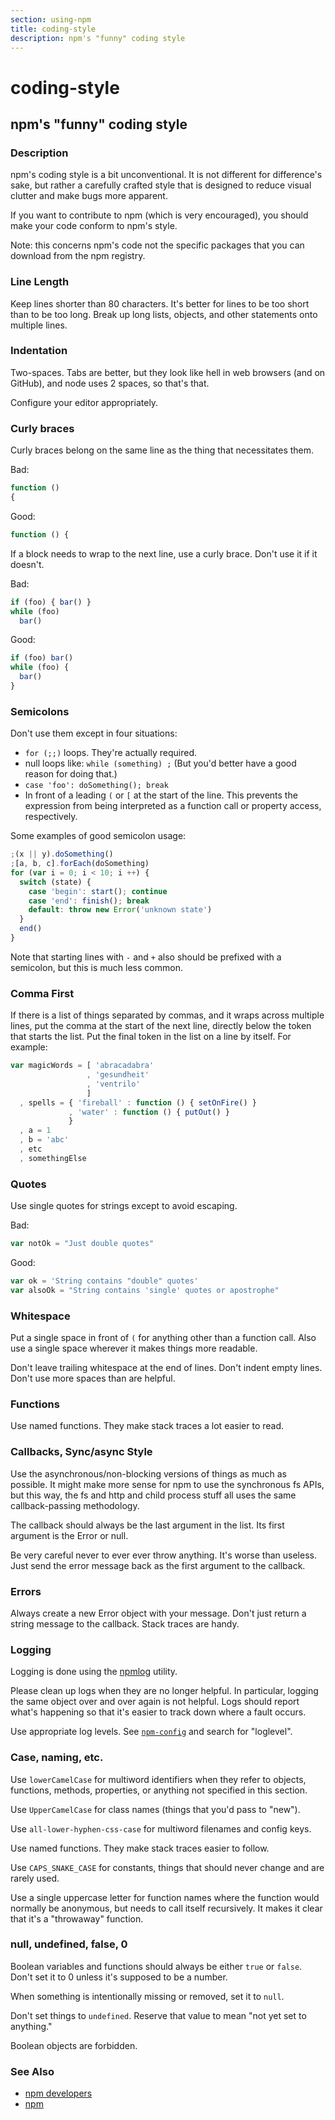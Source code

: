 ```yaml
---
section: using-npm
title: coding-style
description: npm's "funny" coding style
---
```


# coding-style
## npm's "funny" coding style

### Description

npm's coding style is a bit unconventional.  It is not different for
difference's sake, but rather a carefully crafted style that is
designed to reduce visual clutter and make bugs more apparent.

If you want to contribute to npm (which is very encouraged), you should
make your code conform to npm's style.

Note: this concerns npm's code not the specific packages that you can download from the npm registry.

### Line Length

Keep lines shorter than 80 characters.  It's better for lines to be
too short than to be too long.  Break up long lists, objects, and other
statements onto multiple lines.

### Indentation

Two-spaces.  Tabs are better, but they look like hell in web browsers
(and on GitHub), and node uses 2 spaces, so that's that.

Configure your editor appropriately.

### Curly braces

Curly braces belong on the same line as the thing that necessitates them.

Bad:

```javascript
function ()
{
```

Good:
```javascript
function () {
```

If a block needs to wrap to the next line, use a curly brace.  Don't
use it if it doesn't.

Bad:

```javascript
if (foo) { bar() }
while (foo)
  bar()
```
Good:

```javascript
if (foo) bar()
while (foo) {
  bar()
}
```

### Semicolons

Don't use them except in four situations:

* `for (;;)` loops.  They're actually required.
* null loops like: `while (something) ;` (But you'd better have a good
  reason for doing that.)
* `case 'foo': doSomething(); break`
* In front of a leading `(` or `[` at the start of the line.
  This prevents the expression from being interpreted
  as a function call or property access, respectively.

Some examples of good semicolon usage:

```javascript
;(x || y).doSomething()
;[a, b, c].forEach(doSomething)
for (var i = 0; i < 10; i ++) {
  switch (state) {
    case 'begin': start(); continue
    case 'end': finish(); break
    default: throw new Error('unknown state')
  }
  end()
}
```

Note that starting lines with `-` and `+` also should be prefixed
with a semicolon, but this is much less common.

### Comma First

If there is a list of things separated by commas, and it wraps
across multiple lines, put the comma at the start of the next
line, directly below the token that starts the list.  Put the
final token in the list on a line by itself.  For example:

```javascript
var magicWords = [ 'abracadabra'
                 , 'gesundheit'
                 , 'ventrilo'
                 ]
  , spells = { 'fireball' : function () { setOnFire() }
             , 'water' : function () { putOut() }
             }
  , a = 1
  , b = 'abc'
  , etc
  , somethingElse
  ```

### Quotes
Use single quotes for strings except to avoid escaping.

Bad:

```javascript
var notOk = "Just double quotes"
```

Good:

```javascript
var ok = 'String contains "double" quotes'
var alsoOk = "String contains 'single' quotes or apostrophe"
```

### Whitespace

Put a single space in front of `(` for anything other than a function call.
Also use a single space wherever it makes things more readable.

Don't leave trailing whitespace at the end of lines.  Don't indent empty
lines.  Don't use more spaces than are helpful.

### Functions

Use named functions.  They make stack traces a lot easier to read.

### Callbacks, Sync/async Style

Use the asynchronous/non-blocking versions of things as much as possible.
It might make more sense for npm to use the synchronous fs APIs, but this
way, the fs and http and child process stuff all uses the same callback-passing
methodology.

The callback should always be the last argument in the list.  Its first
argument is the Error or null.

Be very careful never to ever ever throw anything.  It's worse than useless.
Just send the error message back as the first argument to the callback.

### Errors

Always create a new Error object with your message.  Don't just return a
string message to the callback.  Stack traces are handy.

### Logging

Logging is done using the [npmlog](https://github.com/npm/npmlog)
utility.

Please clean up logs when they are no longer helpful.  In particular,
logging the same object over and over again is not helpful.  Logs should
report what's happening so that it's easier to track down where a fault
occurs.

Use appropriate log levels.  See [`npm-config`](/docs/using-npm/config) and search for
"loglevel".

### Case, naming, etc.

Use `lowerCamelCase` for multiword identifiers when they refer to objects,
functions, methods, properties, or anything not specified in this section.

Use `UpperCamelCase` for class names (things that you'd pass to "new").

Use `all-lower-hyphen-css-case` for multiword filenames and config keys.

Use named functions.  They make stack traces easier to follow.

Use `CAPS_SNAKE_CASE` for constants, things that should never change
and are rarely used.

Use a single uppercase letter for function names where the function
would normally be anonymous, but needs to call itself recursively.  It
makes it clear that it's a "throwaway" function.

### null, undefined, false, 0

Boolean variables and functions should always be either `true` or
`false`.  Don't set it to 0 unless it's supposed to be a number.

When something is intentionally missing or removed, set it to `null`.

Don't set things to `undefined`.  Reserve that value to mean "not yet
set to anything."

Boolean objects are forbidden.

### See Also

* [npm developers](/using-npm/developers)
* [npm](/cli-commands/npm)
